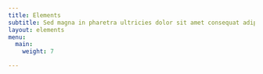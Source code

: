 ```yaml
---
title: Elements
subtitle: Sed magna in pharetra ultricies dolor sit amet consequat adipiscing lorem.
layout: elements
menu:
  main:
    weight: 7

---
```

